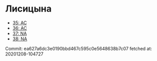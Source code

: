 # Лисицына
- [35: AC](35.md)
- [36: AC](36.md)
- [37: NA](37.md)
- [38: NA](38.md)

Commit: ea627a6dc3e0190bbd467c595c0e5648638b7c07
 fetched at: 20201208-104727
